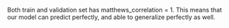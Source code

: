 Both train and validation set has matthews_correlation = 1. This means that our model can predict perfectly, and able to generalize perfectly as well.
